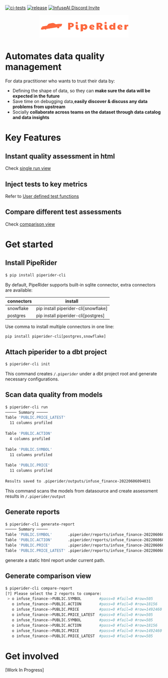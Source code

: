 [![ci-tests](https://github.com/infuseai/piperider-cli/actions/workflows/tests.yaml/badge.svg)](https://github.com/infuseai/piperider-cli/actions/workflows/tests.yaml/badge.svg)
[![release](https://img.shields.io/github/release/infuseAI/piperider-cli/all.svg?style=flat-square)](https://github.com/infuseAI/piperider-cli/releases)
[![InfuseAI Discord Invite](https://img.shields.io/discord/664381609771925514?color=%237289DA&label=chat&logo=discord&logoColor=white)](https://discord.com/invite/5zb2aK9KBV)

<p align="center">
  <a href="https://piperider.io">
    <img  src="/.github/images/logo.svg"
      width="284" border="0" alt="PipeRider">
  </a>
</p>

# Automates data quality management
For data practitioner who wants to trust their data by:  
- Defining the shape of data, so they can **make sure the data will be expected in the future** 
- Save time on debugging data,**easily discover & discuss any data problems from upstream**
- Socially **collaborate across teams on the dataset through data catalog and data insights**

# Key Features
## Instant quality assessment in html
Check [single run view](/images/piperider_single_run.png)

## Inject tests to key metrics
Refer to [User defined test functions](https://github.com/InfuseAI/piperider-cli/blob/main/docs/user-defined-test-function.md)

## Compare different test assessments
Check [comparison view](/images/piperider_comparison_view.png)

# Get started
## Install PipeRider

```bash
$ pip install piperider-cli
```

By default, PipeRider supports built-in sqlite connector, extra connectors are available:

| connectors  | install  |
|---|---|
| snowflake | pip install piperider-cli[snowflake]  |
| postgres  | pip install piperider-cli[postgres]  |

Use comma to install multiple connectors in one line:
```
pip install piperider-cli[postgres,snowflake]
```

## Attach piperider to a dbt project
```bash
$ piperider-cli init
```
This command creates `/.piperider` under a dbt project root and generate necessary configurations.

## Scan data quality from models
```bash
$ piperider-cli run
───── Summary ─────
Table 'PUBLIC.PRICE_LATEST'
  11 columns profiled

Table 'PUBLIC.ACTION'
  4 columns profiled

Table 'PUBLIC.SYMBOL'
  11 columns profiled

Table 'PUBLIC.PRICE'
  11 columns profiled

Results saved to .piperider/outputs/infuse_finance-20220606094031
```
This command scans the models from datasource and create assessment results in `/.piperider/output`

## Generate reports
```bash
$ piperider-cli generate-report
───── Summary ─────
Table 'PUBLIC.SYMBOL'       .piperider/reports/infuse_finance-20220606094618/PUBLIC.SYMBOL.html
Table 'PUBLIC.ACTION'       .piperider/reports/infuse_finance-20220606094618/PUBLIC.ACTION.html
Table 'PUBLIC.PRICE'        .piperider/reports/infuse_finance-20220606094618/PUBLIC.PRICE.html
Table 'PUBLIC.PRICE_LATEST' .piperider/reports/infuse_finance-20220606094618/PUBLIC.PRICE_LATEST.html
```
generate a static html report under current path. 

## Generate comparison view
```bash
$ piperider-cli compare-report
[?] Please select the 2 reports to compare:
 > o infuse_finance->PUBLIC.SYMBOL        #pass=0 #fail=0 #row=505      #column=11  2022-06-02T16:27:54.115939Z
   o infuse_finance->PUBLIC.ACTION        #pass=0 #fail=0 #row=18156    #column=4   2022-06-02T16:27:54.115939Z
   o infuse_finance->PUBLIC.PRICE         #pass=0 #fail=0 #row=1492460  #column=11  2022-06-02T16:27:54.115939Z
   o infuse_finance->PUBLIC.PRICE_LATEST  #pass=0 #fail=0 #row=505      #column=11  2022-06-02T16:27:54.115939Z
   o infuse_finance->PUBLIC.SYMBOL        #pass=0 #fail=0 #row=505      #column=11  2022-06-02T15:46:24.464595Z
   o infuse_finance->PUBLIC.ACTION        #pass=0 #fail=0 #row=18156    #column=4   2022-06-02T15:46:24.464595Z
   o infuse_finance->PUBLIC.PRICE         #pass=0 #fail=0 #row=1492460  #column=11  2022-06-02T15:46:24.464595Z
   o infuse_finance->PUBLIC.PRICE_LATEST  #pass=0 #fail=0 #row=505      #column=11  2022-06-02T15:46:24.464595Z
```

# Get involved
[Work In Progress]
